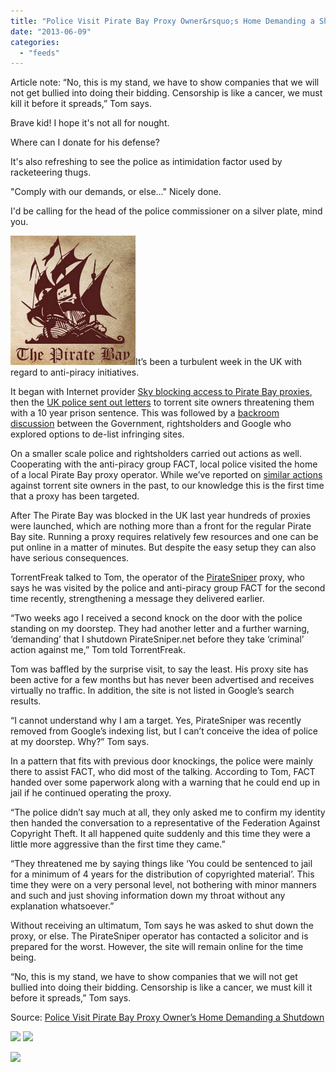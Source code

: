 ```yaml
---
title: "Police Visit Pirate Bay Proxy Owner&rsquo;s Home Demanding a Shutdown"
date: "2013-06-09"
categories: 
  - "feeds"
---
```


Article note: “No, this is my stand, we have to show companies that we will not get bullied into doing their bidding. Censorship is like a cancer, we must kill it before it spreads,” Tom says.

Brave kid! I hope it's not all for nought.

Where can I donate for his defense?

It's also refreshing to see the police as intimidation factor used by racketeering thugs.

"Comply with our demands, or else..." Nicely done.

I'd be calling for the head of the police commissioner on a silver plate, mind you.

![pirate bay](images/pirate-bay.jpg)It’s been a turbulent week in the UK with regard to anti-piracy initiatives.

It began with Internet provider [Sky blocking access to Pirate Bay proxies](http://torrentfreak.com/sky-broadband-starts-blocking-pirate-bay-proxies-130603/), then the [UK police sent out letters](http://torrentfreak.com/uk-police-launch-campaign-to-shut-down-torrent-sites-130604/) to torrent site owners threatening them with a 10 year prison sentence. This was followed by a [backroom discussion](http://torrentfreak.com/mpaa-says-court-action-could-give-google-legal-basis-to-delist-sites-130606/) between the Government, rightsholders and Google who explored options to de-list infringing sites.

On a smaller scale police and rightsholders carried out actions as well. Cooperating with the anti-piracy group FACT, local police visited the home of a local Pirate Bay proxy operator. While we’ve reported on [similar actions](http://torrentfreak.com/fact-turn-up-at-torrent-site-owners-house-demanding-domain-names-130402/) against torrent site owners in the past, to our knowledge this is the first time that a proxy has been targeted.

After The Pirate Bay was blocked in the UK last year hundreds of proxies were launched, which are nothing more than a front for the regular Pirate Bay site. Running a proxy requires relatively few resources and one can be put online in a matter of minutes. But despite the easy setup they can also have serious consequences.

TorrentFreak talked to Tom, the operator of the [PirateSniper](http://piratesniper.net/) proxy, who says he was visited by the police and anti-piracy group FACT for the second time recently, strengthening a message they delivered earlier.

“Two weeks ago I received a second knock on the door with the police standing on my doorstep. They had another letter and a further warning, ‘demanding’ that I shutdown PirateSniper.net before they take ‘criminal’ action against me,” Tom told TorrentFreak.

Tom was baffled by the surprise visit, to say the least. His proxy site has been active for a few months but has never been advertised and receives virtually no traffic. In addition, the site is not listed in Google’s search results.

“I cannot understand why I am a target. Yes, PirateSniper was recently removed from Google’s indexing list, but I can’t conceive the idea of police at my doorstep. Why?” Tom says.

In a pattern that fits with previous door knockings, the police were mainly there to assist FACT, who did most of the talking. According to Tom, FACT handed over some paperwork along with a warning that he could end up in jail if he continued operating the proxy.

“The police didn’t say much at all, they only asked me to confirm my identity then handed the conversation to a representative of the Federation Against Copyright Theft. It all happened quite suddenly and this time they were a little more aggressive than the first time they came.”

“They threatened me by saying things like ‘You could be sentenced to jail for a minimum of 4 years for the distribution of copyrighted material’. This time they were on a very personal level, not bothering with minor manners and such and just shoving information down my throat without any explanation whatsoever.”

Without receiving an ultimatum, Tom says he was asked to shut down the proxy, or else. The PirateSniper operator has contacted a solicitor and is prepared for the worst. However, the site will remain online for the time being.

“No, this is my stand, we have to show companies that we will not get bullied into doing their bidding. Censorship is like a cancer, we must kill it before it spreads,” Tom says.

Source: [Police Visit Pirate Bay Proxy Owner’s Home Demanding a Shutdown](http://torrentfreak.com/police-visit-pirate-bay-proxy-owners-home-demanding-a-shutdown-130609/)

[![](http://feeds.feedburner.com/~ff/Torrentfreak?d=yIl2AUoC8zA)](http://feed.torrentfreak.com/~ff/Torrentfreak?a=Q34fQteBaMM:MPcTrKCmvJE:yIl2AUoC8zA) [![](http://feeds.feedburner.com/~ff/Torrentfreak?i=Q34fQteBaMM:MPcTrKCmvJE:D7DqB2pKExk)](http://feed.torrentfreak.com/~ff/Torrentfreak?a=Q34fQteBaMM:MPcTrKCmvJE:D7DqB2pKExk)

![](http://feeds.feedburner.com/~r/Torrentfreak/~4/Q34fQteBaMM)
